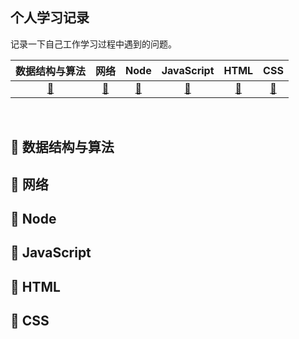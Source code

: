 ## 个人学习记录

记录一下自己工作学习过程中遇到的问题。

|         数据结构与算法         |        网络         |       Node       |       JavaScript       |         HTML         |       CSS       |
| :----------------------------: | :-----------------: | :--------------: | :--------------------: | :------------------: | :-------------: |
| [:memo:](#memo-数据结构与算法) | [:snail:](#snail-网络) | [:8ball:](#8ball-Node) | [:shirt:](#shirt-JavaScript) | [:hamburger:](#hamburger-HTML) | [:lemon:](#CSS) |

<br>

## :memo: 数据结构与算法     

## :snail: 网络     

## :8ball: Node   

## :shirt: JavaScript    

## :hamburger: HTML   

## :lemon: CSS
